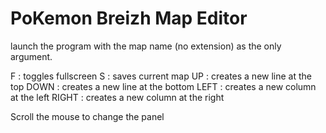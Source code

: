 PoKemon Breizh Map Editor
================================

launch the program with the map name (no extension) as the only argument.

F     : toggles fullscreen
S     : saves current map
UP    : creates a new line at the top
DOWN  : creates a new line at the bottom
LEFT  : creates a new column at the left
RIGHT : creates a new column at the right

Scroll the mouse to change the panel